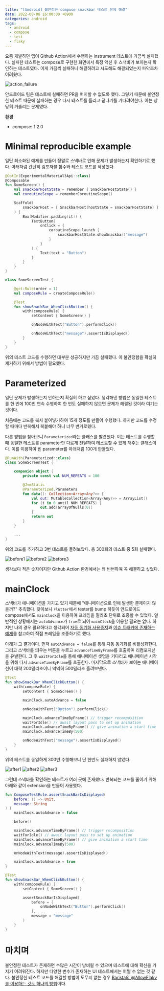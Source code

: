 ```yaml
---
title: "[Android] 불안정한 compose snackbar 테스트 문제 해결"
date: 2022-08-08 16:00:00 +0900
categories: android
tags:
  - android
  - compose
  - test
  - flaky
---
```


요즘 개발하던 앱이 Github Action에서 수행하는 instrument 테스트에 가끔씩 실패했다. 실패한 테스트는 compose로 구현한 화면에서 특정 액션 후 스낵바가 보이는지 확인하는 테스트였다.
이게 가끔씩 실패하니 해결하려고 시도해도 해결되었는지 파악조차 어려웠다.

![action_failure](https://user-images.githubusercontent.com/57604817/183372648-1cf050bc-94c3-4127-bc99-531f9d78358b.png)

안드로이드 팀은 테스트에 실패하면 PR을 머지할 수 없도록 했다. 그렇기 때문에 불안정한 테스트 때문에 실패하는 경우 다시 테스트를 돌리고 끝나기를 기다려야한다. 이는 상당히 거슬리는 문제였다.

**환경**

- compose: 1.2.0

# Minimal reproducible example

일단 최소화된 예제를 만들어 정말로 스낵바로 인해 문제가 발생하는지 확인하기로 했다. 아래처럼 간단히 컴포저블 함수와 테스트 코드를 작성했다.

```kotlin
@OptIn(ExperimentalMaterial3Api::class)
@Composable
fun SomeScreen() {
    val snackbarHostState = remember { SnackbarHostState() }
    val coroutineScope = rememberCoroutineScope()

    Scaffold(
        snackbarHost = { SnackbarHost(hostState = snackbarHostState) }
    ) {
        Box(Modifier.padding(it)) {
            TextButton(
                onClick = {
                    coroutineScope.launch {
                        snackbarHostState.showSnackbar("message")
                    }
                }
            ) {
                Text(text = "Button")
            }
        }
    }
}
```

```kotlin
class SomeScreenTest {

    @get:Rule(order = 1)
    val composeRule = createComposeRule()

    @Test
    fun showSnackBar_WhenClickButton() {
        with(composeRule) {
            setContent { SomeScreen() }

            onNodeWithText("Button").performClick()

            onNodeWithText("message").assertIsDisplayed()
        }
    }
}
```

위의 테스트 코드를 수행하면 대부분 성공하지만 가끔 실패했다. 이 불안정함을 확실히 제거하기 위해서 방법이 필요했다.

# Parameterized

일단 문제가 발생하는지 안하는지 확실히 하고 싶었다. 생각해낸 방법은 동일한 테스트를 한 번에 100번 연속 수행하여 한 번도 실패하지 않으면 문제가 해결된 것이라 여기는 것이다.

처음에는 코드를 복사 붙여넣기하여 15개 정도를 만들어 수행했다. 하지만 코드를 수정할 때마다 반복해서 복붙해야 하니 너무 번거로웠다.

다른 방법을 찾아보니 `Parameterized`라는 클래스를 발견했다. 이는 테스트를 수행할 때 동일한 테스트를 parameter만 다르게 전달하여 테스트할 수 있게 해주는 클래스이다.
이를 이용하여 빈 parameter를 아래처럼 100개 만들었다.

```kotlin
@RunWith(Parameterized::class)
class SomeScreenTest {

    companion object {
        private const val NUM_REPEATS = 100

        @JvmStatic
        @Parameterized.Parameters
        fun data(): Collection<Array<Any?>> {
            val out: MutableCollection<Array<Any?>> = ArrayList()
            for (i in 0 until NUM_REPEATS) {
                out.add(arrayOfNulls(0))
            }
            return out
        }
    }

    ...
}
```

위의 코드를 추가하고 3번 테스트를 돌려보았다. 총 300회의 테스트 중 5회 실패했다.

![before1](https://user-images.githubusercontent.com/57604817/183372678-c0ba0acd-5940-4262-9348-9aa50371f8df.png)
![before2](https://user-images.githubusercontent.com/57604817/183372684-7c4a14a0-c390-4677-ba43-caae7b4cbda8.png)
![before3](https://user-images.githubusercontent.com/57604817/183372708-23a8419b-6b60-45eb-a8a6-9515bb7f1338.png)

생각보다 적은 숫자이지만 Github Action 환경에서는 꽤 빈번하여 꼭 해결하고 싶었다.

# mainClock

스낵바가 애니메이션을 가지고 있기 때문에 "애니메이션으로 인해 발생한 문제이지 않을까?" 추측했다. 찾아보니 `Flutter`에서 tester를 bump 하듯이 안드로이드 compose에서도 `mainClock`을 이용하여 프레임을 밀리초 단위로 조종할 수 있었다.
일반적인 상황에서는 `autoAdvance`가 `true`로 되어 `mainClock`을 이용할 필요는 없다. 하지만 나의 경우 필요하다고 생각되어 [자동 동기화 사용중지](https://developer.android.com/jetpack/compose/testing#disable-autosync)과 [이슈 트래커에 존재하는 예제](https://issuetracker.google.com/issues/217880227#comment7)를 참고하여 직접 프레임을 조종하기로 했다.

아래가 그 결과이다. 먼저 `autoAdvance = false`를 통해 자동 동기화를 비활성화한다. 그리고 스낵바를 띄우는 버튼을 누르고 `advanceTimeByFrame`를 호출하여 리컴포지션을 유발한다.
그 후 `waitForIdle`를 통해 애니메이션 셋업을 기다리고 애니메이션 시작을 위해 다시 `advanceTimeByFrame`를 호출한다. 마지막으로 스낵바가 보이는 애니메이션이 대략 200밀리초이니 넉넉히 500밀리초 흘려보낸다.

```kotlin
@Test
fun showSnackBar_WhenClickButton() {
    with(composeRule) {
        setContent { SomeScreen() }

        mainClock.autoAdvance = false

        onNodeWithText("Button").performClick()

        mainClock.advanceTimeByFrame() // trigger recomposition
        waitForIdle() // await layout pass to set up animation
        mainClock.advanceTimeByFrame() // give animation a start time
        mainClock.advanceTimeBy(500)

        onNodeWithText("message").assertIsDisplayed()
    }
}
```

위의 테스트를 동일하게 300번 수행해보니 단 한번도 실패하지 않았다.

![after1](https://user-images.githubusercontent.com/57604817/183372712-42259d7a-aca0-4963-996d-2e018a974f9f.png)
![after2](https://user-images.githubusercontent.com/57604817/183372719-ba61adcc-576b-4451-bf1f-1f8ac626e2c9.png)
![after3](https://user-images.githubusercontent.com/57604817/183372724-c8c66f77-0590-45a6-a71b-7d0dd37c511a.png)

그런데 스낵바를 확인하는 테스트가 여러 곳에 존재했다. 반복되는 코드를 줄이기 위해 아래와 같이 extension을 만들어 사용했다.

```kotlin
fun ComposeTestRule.assertSnackBarIsDisplayed(
    before: () -> Unit,
    message: String
) {
    mainClock.autoAdvance = false

    before()

    mainClock.advanceTimeByFrame() // trigger recomposition
    waitForIdle() // await layout pass to set up animation
    mainClock.advanceTimeByFrame() // give animation a start time
    mainClock.advanceTimeBy(500)

    onNodeWithText(message).assertIsDisplayed()

    mainClock.autoAdvance = true
}
```

```kotlin
@Test
fun showSnackBar_WhenClickButton() {
    with(composeRule) {
        setContent { SomeScreen() }

        assertSnackBarIsDisplayed(
            before = {
                onNodeWithText("Button").performClick()
            },
            message = "message"
        )
    }
}
```

# 마치며

불안정한 테스트가 존재하면 수많은 시간이 낭비될 수 있으며 테스트에 대해 확신을 가지기 어려워진다. 하지만 다양한 변수가 존재하는 UI 테스트에서는 어쩔 수 없는 것 같다.
불안정한 테스트 코드를 해결할 방법이 도무지 없는 경우 [Barista의 @AllowFlaky를 이용하는 것도 하나의 방법](https://proandroiddev.com/managing-flaky-tests-in-jetpack-compose-89c598590068)이다.
